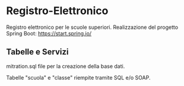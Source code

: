 # Registro-Elettronico
Registro elettronico per le scuole superiori. Realizzazione del progetto Spring Boot: https://start.spring.io/

## Tabelle e Servizi
mitration.sql file per la creazione della base dati.

Tabelle "scuola" e "classe" riempite tramite SQL e/o SOAP.

